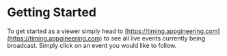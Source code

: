 # Getting Started

To get started as a viewer simply head to [https://timing.appgineering.com](https://timing.appgineering.com) to see all
live events currently being broadcast. Simply click on an event you would like to follow.
